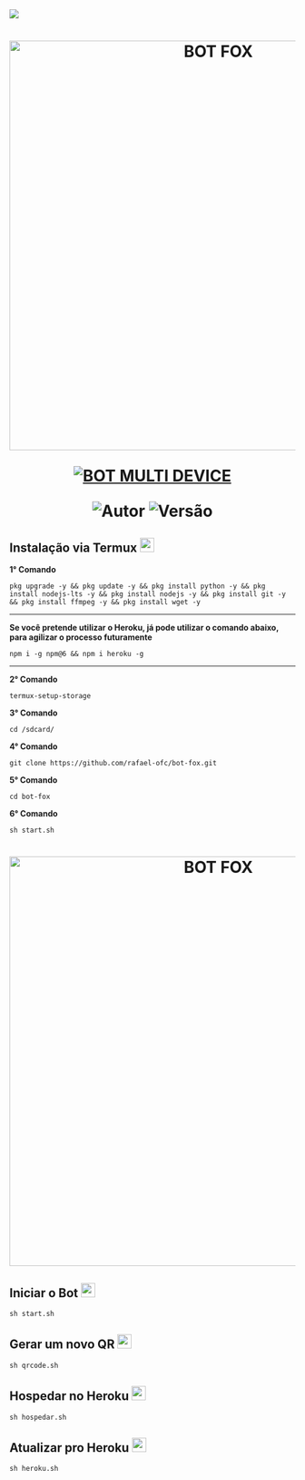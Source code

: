<img src="https://readme-typing-svg.herokuapp.com/?font=mono&size=30&duration=4000&color=FF4500&center=falso&vCenter=falso&lines=𝐁𝐎𝐓+𝐅𝐎𝐗;𝐁𝐎𝐓+𝐌𝐔𝐋𝐓𝐈-𝐃𝐄𝐕𝐈𝐂𝐄;𝐄𝐒𝐏𝐄𝐑𝐎+𝐐𝐔𝐄+𝐆𝐎𝐒𝐓𝐄𝐌">

<h1 align="center">
<p>
<img src= "https://user-images.githubusercontent.com/108157095/182037873-aac6bd48-f46d-4707-9767-2d925bce80f0.png" alt="BOT FOX" width="720">
</p>

<p align="center">
<a href="#"><img title="BOT MULTI DEVICE" src="https://img.shields.io/badge/BOT MULTI DEVICE-blue?&style=for-the-badge"></a>
</p>

<p align="center">
<img title="Autor" src="https://img.shields.io/badge/Autor-RAFAEL-orange.svg?style=for-the-badge&logo=github"></a>
<img title="Versão" src="https://img.shields.io/badge/Versão-2.0.0-orange.svg?style=for-the-badge&logo=github"></a>
</p>

## Instalação via Termux  <img src="https://user-images.githubusercontent.com/108157095/182052725-6568419a-6a9f-490a-85ea-90b94af694fe.png" height="25px">
**1° Comando**
```
pkg upgrade -y && pkg update -y && pkg install python -y && pkg install nodejs-lts -y && pkg install nodejs -y && pkg install git -y && pkg install ffmpeg -y && pkg install wget -y
```
---------------------------

**Se você pretende utilizar o Heroku, já pode utilizar o comando abaixo, para agilizar o processo futuramente**
```
npm i -g npm@6 && npm i heroku -g
```
---------------------------

**2° Comando**
```
termux-setup-storage
```
**3° Comando**
```
cd /sdcard/
```
**4° Comando**
```
git clone https://github.com/rafael-ofc/bot-fox.git
```
**5° Comando**
```
cd bot-fox
```
**6° Comando**
```
sh start.sh
```

<h1 align="center">
<p>
<img src= "https://user-images.githubusercontent.com/108157095/182040748-abc9d0b8-2f14-4e6d-ba4c-00ee9b97440d.png" alt="BOT FOX" width="720">
</p>
</p>

## Iniciar o Bot  <img src="https://user-images.githubusercontent.com/108157095/182053901-78e4a217-51ba-42a3-8ec5-38ed978ad752.png" height="25px">
```
sh start.sh
```

## Gerar um novo QR  <img src="https://user-images.githubusercontent.com/108157095/182053978-d1a08952-4625-4e3f-b469-c8ebe4f22ac8.png" height="25px">
```
sh qrcode.sh
```

## Hospedar no Heroku  <img src="https://user-images.githubusercontent.com/108157095/182054191-3d574e01-39cd-45f3-bbde-3b646eae2ca0.png" height="25px">
```
sh hospedar.sh
```

## Atualizar pro Heroku  <img src="https://user-images.githubusercontent.com/108157095/182054450-a86e4fd0-623c-4748-bfea-ef94375fa8b7.png" height="25px">
```
sh heroku.sh
```
